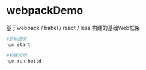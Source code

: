 # webpackDemo
基于webpack / babel / react / less 构建的基础Web框架

```bash
#启动服务
npm start  

#构建应用
npm run build 
```